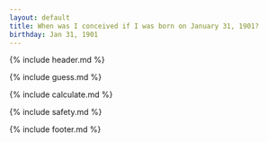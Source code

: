 ```yaml
---
layout: default
title: When was I conceived if I was born on January 31, 1901?
birthday: Jan 31, 1901
---
```


{% include header.md %}

{% include guess.md %}

{% include calculate.md %}

{% include safety.md %}

{% include footer.md %}



